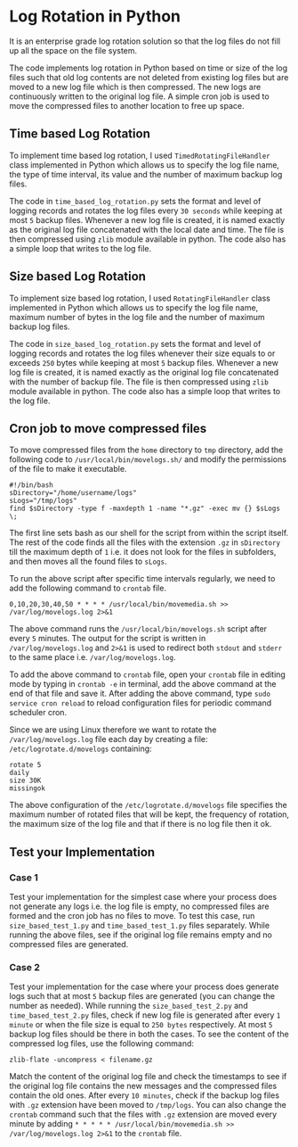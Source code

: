 # Log Rotation in Python
It is an enterprise grade log rotation solution so that the log files do not fill up all the space on the file system.

The code implements log rotation in Python based on time or size of the log files such that old log contents are not deleted from existing log files but are moved to a new log file which is then compressed. The new logs are continuously written to the original log file. A simple cron job is used to move the compressed files to another location to free up space. 

## Time based Log Rotation
To implement time based log rotation, I used `TimedRotatingFileHandler` class implemented in Python which allows us to specify the log file name, the type of time interval, its value and the number of maximum backup log files. 

The code in `time_based_log_rotation.py` sets the format and level of logging records and rotates the log files every `30 seconds` while keeping at most `5` backup files. Whenever a new log file is created, it is named exactly as the original log file concatenated with the local date and time. The file is then compressed using `zlib` module available in python. The code also has a simple loop that writes to the log file. 

## Size based Log Rotation
To implement size based log rotation, I used `RotatingFileHandler` class implemented in Python which allows us to specify the log file name, maximum number of bytes in the log file and the number of maximum backup log files. 

The code in `size_based_log_rotation.py` sets the format and level of logging records and rotates the log files whenever their size equals to or exceeds `250` bytes while keeping at most `5` backup files. Whenever a new log file is created, it is named exactly as the original log file concatenated with the number of backup file. The file is then compressed using `zlib` module available in python. The code also has a simple loop that writes to the log file. 

## Cron job to move compressed files
To move compressed files from the `home` directory to `tmp` directory, add the following code to `/usr/local/bin/movelogs.sh/` and modify the permissions of the file to make it executable.

```
#!/bin/bash
sDirectory="/home/username/logs"
sLogs="/tmp/logs"
find $sDirectory -type f -maxdepth 1 -name "*.gz" -exec mv {} $sLogs \;
```

The first line sets bash as our shell for the script from within the script itself. The rest of the code finds all the files with the extension `.gz` in `sDirectory` till the maximum depth of `1` i.e. it does not look for the files in subfolders, and then moves all the found files to `sLogs`.

To run the above script after specific time intervals regularly, we need to add the following command to `crontab` file.

```
0,10,20,30,40,50 * * * * /usr/local/bin/movemedia.sh >> /var/log/movelogs.log 2>&1
```

The above command runs the `/usr/local/bin/movelogs.sh` script after every `5` minutes. The output for the script is written in `/var/log/movelogs.log` and `2>&1` is used to redirect both `stdout` and `stderr` to the same place i.e. `/var/log/movelogs.log`.

To add the above command to `crontab` file, open your `crontab` file in editing mode by typing in `crontab -e` in terminal, add the above command at the end of that file and save it. After adding the above command, type `sudo service cron reload` to reload configuration files for periodic command scheduler cron.

Since we are using Linux therefore we want to rotate the `/var/log/movelogs.log` file each day by creating a file: `/etc/logrotate.d/movelogs` containing:

```
rotate 5
daily
size 30K
missingok
```

The above configuration of the `/etc/logrotate.d/movelogs` file specifies the maximum number of rotated files that will be kept, the frequency of rotation, the maximum size of the log file and that if there is no log file then it ok.

## Test your Implementation

### Case 1

Test your implementation for the simplest case where your process does not generate any logs i.e. the log file is empty, no compressed files are formed and the cron job has no files to move. To test this case, run `size_based_test_1.py` and `time_based_test_1.py` files separately. While running the above files, see if the original log file remains empty and no compressed files are generated.

### Case 2

Test your implementation for the case where your process does generate logs such that at most `5` backup files are generated (you can change the number as needed). While running the `size_based_test_2.py` and `time_based_test_2.py` files, check if new log file is generated after every `1 minute` or when the file size is equal to `250 bytes` respectively. At most `5` backup log files should be there in both the cases. To see the content of the compressed log files, use the following command: 

```
zlib-flate -uncompress < filename.gz
```

Match the content of the original log file and check the timestamps to see if the original log file contains the new messages and the compressed files contain the old ones. After every `10 minutes`, check if the backup log files with `.gz` extension have been moved to `/tmp/logs`. You can also change the `crontab` command such that the files with `.gz` extension are moved every minute by adding `* * * * * /usr/local/bin/movemedia.sh >> /var/log/movelogs.log 2>&1` to the `crontab` file.


